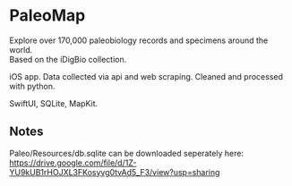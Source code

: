# PaleoMap

Explore over 170,000 paleobiology records and specimens around the world.  
Based on the iDigBio collection. 

iOS app. Data collected via api and web scraping. Cleaned and processed with python. 

SwiftUI, SQLite, MapKit.

## Notes

Paleo/Resources/db.sqlite can be downloaded seperately here: https://drive.google.com/file/d/1Z-YU9kUB1rHOJXL3FKosyvg0tvAd5_F3/view?usp=sharing
